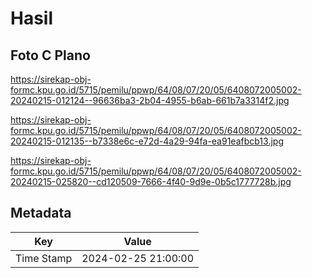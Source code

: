 # Hasil

## Foto C Plano

https://sirekap-obj-formc.kpu.go.id/5715/pemilu/ppwp/64/08/07/20/05/6408072005002-20240215-012124--96636ba3-2b04-4955-b6ab-661b7a3314f2.jpg

https://sirekap-obj-formc.kpu.go.id/5715/pemilu/ppwp/64/08/07/20/05/6408072005002-20240215-012135--b7338e6c-e72d-4a29-94fa-ea91eafbcb13.jpg

https://sirekap-obj-formc.kpu.go.id/5715/pemilu/ppwp/64/08/07/20/05/6408072005002-20240215-025820--cd120509-7666-4f40-9d9e-0b5c1777728b.jpg


## Metadata

| Key        | Value               |
| ---------- | ------------------- |
| Time Stamp | 2024-02-25 21:00:00 |



